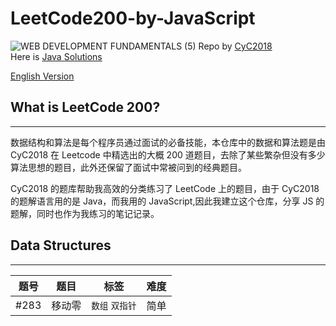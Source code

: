 # LeetCode200-by-JavaScript

<image>![WEB DEVELOPMENT FUNDAMENTALS (5)](https://user-images.githubusercontent.com/91335480/163355520-ccb97a79-19fa-4255-ac9e-594294a9742e.png)
</image>
Repo by <a href="https://github.com/CyC2018">CyC2018</a><br>
Here is <a href="https://github.com/CyC2018/CS-Notes/blob/master/notes/Leetcode%20%E9%A2%98%E8%A7%A3%20-%20%E7%9B%AE%E5%BD%95.md">Java Solutions</a>

<a href=''>English Version</a>

## What is LeetCode 200?

---

数据结构和算法是每个程序员通过面试的必备技能，本仓库中的数据和算法题是由 CyC2018 在 Leetcode 中精选出的大概 200 道题目，去除了某些繁杂但没有多少算法思想的题目，此外还保留了面试中常被问到的经典题目。

CyC2018 的题库帮助我高效的分类练习了 LeetCode 上的题目，由于 CyC2018 的题解语言用的是 Java，而我用的 JavaScript,因此我建立这个仓库，分享 JS 的题解，同时也作为我练习的笔记记录。

## Data Structures

---

| 题号 | 题目   | 标签            | 难度 |
| ---- | ------ | --------------- | ---- |
| #283 | 移动零 | `数组` `双指针` | 简单 |
